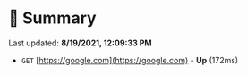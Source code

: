 # 📖 Summary
Last updated: **8/19/2021, 12:09:33 PM**

- `GET` [https://google.com](https://google.com) - **Up** (172ms)
